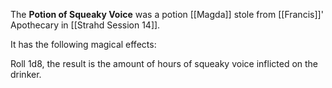 The **Potion of Squeaky Voice** was a potion [[Magda]] stole from [[Francis]]' Apothecary in [[Strahd Session 14]].

It has the following magical effects:

Roll 1d8, the result is the amount of hours of squeaky voice inflicted on the drinker.